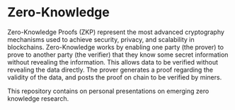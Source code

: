 # Zero-Knowledge

Zero-Knowledge Proofs (ZKP) represent the most advanced cryptography mechanisms used to achieve security, privacy, and scalability in blockchains. Zero-Knowledge works by enabling one party (the prover) to prove to another party (the verifier) that they know some secret information without revealing the information. This allows data to be verified without revealing the data directly. The prover generates a proof regarding the validity of the data, and posts the proof on chain to be verified by miners. 

This repository contains on personal presentations on emerging zero knowledge research.
